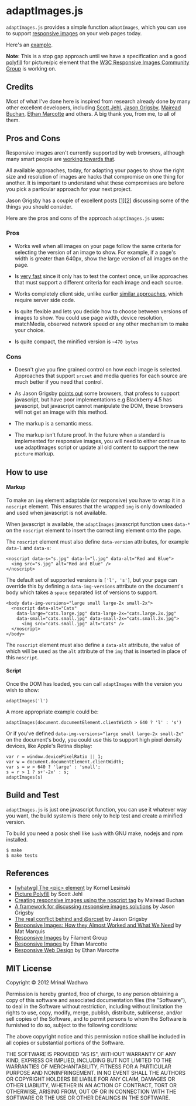 adaptImages.js
===============

`adaptImages.js` provides a simple function `adaptImages`, which you can use to support [responsive images](http://unstoppablerobotninja.com/entry/responsive-images/) on your web pages today.

Here's an [example](http://mrinalwadhwa.github.com/adaptImages).

__Note__: This is a stop gap approach until we have a specification and a good [polyfill](http://remysharp.com/2010/10/08/what-is-a-polyfill/) for picture/pic element that the [W3C Responsive Images Community Group](http://www.w3.org/community/respimg/) is working on.

## Credits

Most of what I've done here is inspired from research already done by many other excellent developers, including [Scott Jehl](http://scottjehl.com/), [Jason Grigsby](http://blog.cloudfour.com/author/jason-grigsby/), [Mairead Buchan](http://www.headlondon.com/who-we-are#mairead-buchan), [Ethan Marcotte](http://ethanmarcotte.com/) and others. A big thank you, from me, to all of them.

## Pros and Cons

Responsive images aren't currently supported by web browsers, although many smart people are [working towards that](http://www.w3.org/community/respimg/). 

All available approaches, today, for adapting your pages to show the right size and resolution of images are hacks that compromise on one thing for another. It is important to understand what these compromises are before you pick a particular approach for your next project.

Jason Grigsby has a couple of excellent posts \[[1](http://blog.cloudfour.com/responsive-imgs/)\]\[[2](http://blog.cloudfour.com/responsive-imgs-part-2/)\] discussing some of the things you should consider.

Here are the pros and cons of the approach `adaptImages.js` uses:

### Pros
- Works well when all images on your page follow the same criteria for selecting the version of an image to show. For example, if a page's width is greater than 640px, show the large version of all images on the page.

- Is [very fast](tests/perftest.html) since it only has to test the context once, unlike approaches that must support a different criteria for each image and each source.

- Works completely client side, unlike earlier [similar approaches](https://github.com/filamentgroup/Responsive-Images), which require server side code.

- Is quite flexible and lets you decide how to choose between versions of images to show. You could use page width, device resolution, matchMedia, observed network speed or any other mechanism to make your choice. 

- Is quite compact, the minified version is `~470 bytes`

### Cons

- Doesn't give you fine grained control on how _each_ image is selected. Approaches that support `srcset` and media queries for each source are much better if you need that control.

- As Jason Grigsby [points out](http://blog.cloudfour.com/responsive-imgs-part-2/) some browsers, that profess to support javascript, but have poor implementations e.g Blackberry 4.5 has javascript, but javascript cannot manipulate the DOM, these browsers will not get an image with this method.

- The markup is a semantic mess.

- The markup isn't future proof. In the future when a standard is implemented for responsive images, you will need to either continue to use adaptImages script or update all old content to support the new `picture` markup.

## How to use

#### Markup
To make an `img` element adaptable (or responsive) you have to wrap it in a `noscript` element. This ensures that the wrapped `img` is only downloaded and used when javascript is not available.

When javascript is available, the `adaptImages` javascript function uses `data-*` on the `noscript` element to insert the correct img element onto the page.

The `noscript` element must also define `data-version` attributes, for example `data-l` and `data-s`:
````
<noscript data-s="s.jpg" data-l="l.jpg" data-alt="Red and Blue">
  <img src="s.jpg" alt="Red and Blue" />
</noscript>
````
The default set of supported versions is `['l', 's']`, but your page can override this by defining a `data-img-versions` attribute on the document's body which takes a `space` separated list of versions to support.
````
<body data-img-versions="large small large-2x small-2x">
  <noscript data-alt="Cats"
    data-large="cats.large.jpg" data-large-2x="cats.large.2x.jpg"
    data-small="cats.small.jpg" data-small-2x="cats.small.2x.jpg">
      <img src="cats.small.jpg" alt="Cats" />
  </noscript>
</body>
````
The `noscript` element must also define a `data-alt` attribute, the value of which will be used as the `alt` attribute of the `img` that is inserted in place of this `noscript`.

#### Script
Once the DOM has loaded, you can call `adaptImages` with the version you wish to show:
````
adaptImages('l')
````
A more appropriate example could be:
````
adaptImages(document.documentElement.clientWidth > 640 ? 'l' : 's')
````
Or if you've defined `data-img-versions="large small large-2x small-2x"` on the document's body, you could use this to support high pixel density devices, like Apple's Retina display:
````
var r = window.devicePixelRatio || 1;
var w = document.documentElement.clientWidth;
var s = w > 640 ? 'large' : 'small';
s = r > 1 ? s+'-2x' : s;
adaptImages(s)
````

## Build and Test

`adaptImages.js` is just one javascript function, you can use it whatever way you want, the build system is there only to help test and create a minified version.

To build you need a posix shell like `bash` with GNU make, nodejs and npm installed.
````
$ make
$ make tests
````

## References

- [\[whatwg\] The \<pic\> element](http://lists.whatwg.org/pipermail/whatwg-whatwg.org/2012-May/036242.html) by Kornel Lesiński
- [Picture Polyfill](http://www.w3.org/community/respimg/2012/03/15/polyfilling-picture-without-the-overhead/) by Scott Jehl
- [Creating responsive images using the noscript tag](http://www.headlondon.com/our-thoughts/technology/posts/creating-responsive-images-using-the-noscript-tag) by Mairead Buchan
- [A framework for discussing responsive images solutions](http://blog.cloudfour.com/a-framework-for-discussing-responsive-images-solutions/) by Jason Grigsby
- [The real conflict behind <picture> and @srcset](http://blog.cloudfour.com/the-real-conflict-behind-picture-and-srcset/) by Jason Grigsby
- [Responsive Images: How they Almost Worked and What We Need](http://www.alistapart.com/articles/responsive-images-how-they-almost-worked-and-what-we-need/) by Mat Marquis
- [Responsive Images](https://github.com/filamentgroup/Responsive-Images) by Filament Group 
- [Responsive Images](http://unstoppablerobotninja.com/entry/responsive-images/)  by Ethan Marcotte
- [Responsive Web Design](http://www.alistapart.com/articles/responsive-web-design) by Ethan Marcotte

## MIT License

Copyright &copy; 2012 Mrinal Wadhwa

Permission is hereby granted, free of charge, to any person
obtaining a copy of this software and associated documentation
files (the "Software"), to deal in the Software without
restriction, including without limitation the rights to use,
copy, modify, merge, publish, distribute, sublicense, and/or sell
copies of the Software, and to permit persons to whom the
Software is furnished to do so, subject to the following
conditions:

The above copyright notice and this permission notice shall be
included in all copies or substantial portions of the Software.

THE SOFTWARE IS PROVIDED "AS IS", WITHOUT WARRANTY OF ANY KIND,
EXPRESS OR IMPLIED, INCLUDING BUT NOT LIMITED TO THE WARRANTIES
OF MERCHANTABILITY, FITNESS FOR A PARTICULAR PURPOSE AND
NONINFRINGEMENT. IN NO EVENT SHALL THE AUTHORS OR COPYRIGHT
HOLDERS BE LIABLE FOR ANY CLAIM, DAMAGES OR OTHER LIABILITY,
WHETHER IN AN ACTION OF CONTRACT, TORT OR OTHERWISE, ARISING
FROM, OUT OF OR IN CONNECTION WITH THE SOFTWARE OR THE USE OR
OTHER DEALINGS IN THE SOFTWARE.